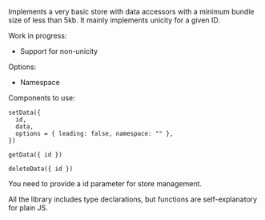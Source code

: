 Implements a very basic store with data accessors with a minimum bundle size of less than 5kb. It mainly implements unicity for a given ID.

Work in progress:

- Support for non-unicity

Options:

- Namespace

Components to use:

```TS
setData({
  id,
  data,
  options = { leading: false, namespace: "" },
})

getData({ id })

deleteData({ id })
```

You need to provide a id parameter for store management.

All the library includes type declarations, but functions are self-explanatory for plain JS.
